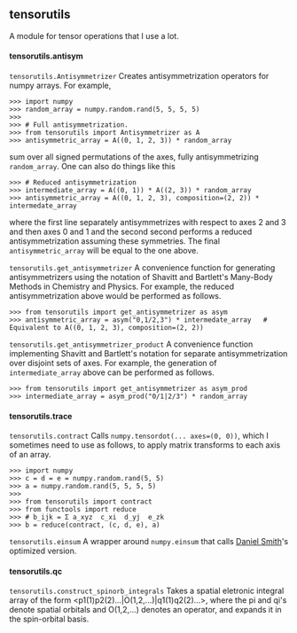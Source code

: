 ## tensorutils

A module for tensor operations that I use a lot.

#### tensorutils.antisym
`tensorutils.Antisymmetrizer`
Creates antisymmetrization operators for numpy arrays.
For example,
```
>>> import numpy
>>> random_array = numpy.random.rand(5, 5, 5, 5)
>>> 
>>> # Full antisymmetrization.
>>> from tensorutils import Antisymmetrizer as A
>>> antisymmetric_array = A((0, 1, 2, 3)) * random_array
```
sum over all signed permutations of the axes, fully 
antisymmetrizing `random_array`.
One can also do things like this
```
>>> # Reduced antisymmetrization
>>> intermediate_array = A((0, 1)) * A((2, 3)) * random_array
>>> antisymmetric_array = A((0, 1, 2, 3), composition=(2, 2)) * intermedate_array
```
where the first line separately antisymmetrizes with respect to axes 2 
and 3 and then axes 0 and 1 and the second second performs a reduced 
antisymmetrization assuming these symmetries.  The final `antisymmetric_array` 
will be equal to the one above.

`tensorutils.get_antisymmetrizer`
A convenience function for generating antisymmetrizers using the notation of
Shavitt and Bartlett's Many-Body Methods in Chemistry and Physics.
For example, the reduced antisymmetrization above would be performed as follows.
```
>>> from tensorutils import get_antisymmetrizer as asym
>>> antisymmetric_array = asym("0,1/2,3") * intermedate_array   # Equivalent to A((0, 1, 2, 3), composition=(2, 2))
```

`tensorutils.get_antisymmetrizer_product`
A convenience function implementing Shavitt and Bartlett's notation for 
separate antisymmetrization over disjoint sets of axes.  For example, the 
generation of `intermediate_array` above can be performed as follows.
```
>>> from tensorutils import get_antisymmetrizer as asym_prod
>>> intermediate_array = asym_prod("0/1|2/3") * random_array
```
 
#### tensorutils.trace
`tensorutils.contract` Calls
`numpy.tensordot(... axes=(0, 0))`, which I sometimes need to
use as follows, to apply matrix transforms to each axis of an array.
```
>>> import numpy
>>> c = d = e = numpy.random.rand(5, 5)
>>> a = numpy.random.rand(5, 5, 5, 5)
>>> 
>>> from tensorutils import contract
>>> from functools import reduce
>>> # b_ijk = Σ a_xyz  c_xi  d_yj  e_zk
>>> b = reduce(contract, (c, d, e), a)
```

`tensorutils.einsum` A wrapper around `numpy.einsum` that calls
[Daniel Smith](https://github.com/dgasmith)'s optimized version.

#### tensorutils.qc

`tensorutils.construct_spinorb_integrals`
Takes a spatial eletronic integral array of the form
<p1(1)p2(2)...|O(1,2,...)|q1(1)q2(2)...>,
where the pi and qi's denote spatial orbitals and O(1,2,...)
denotes an operator, and expands it in the spin-orbital basis.


